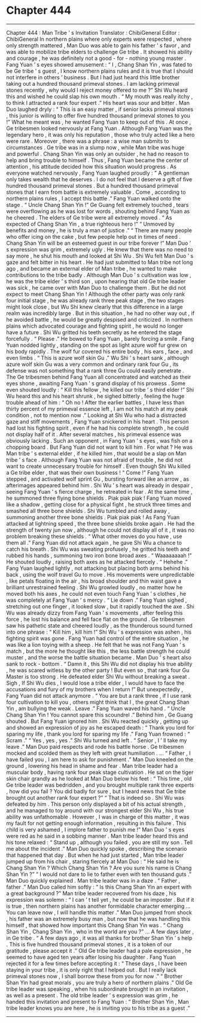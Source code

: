 
# Chapter 444


---

Chapter 444 : Man Tribe ’ s Invitation
Translator : ChibiGeneral Editor : ChibiGeneral
In northern plains where only experts were respected , where only strength mattered , Man Duo was able to gain his father ’ s favor , and was able to mobilize tribe elders to challenge Ge tribe . It showed his ability and courage , he was definitely not a good - for - nothing young master .
Fang Yuan ’ s eyes showed amusement : “ I , Chang Shan Yin , was fated to be Ge tribe ’ s guest , I know northern plains rules and it is true that I should not interfere in others ’ business . But I had just heard this little brother taking out a hundred thousand primeval stones . I am lacking primeval stones recently , why would I reject money offered to me ?”
Shi Wu heard this and wished he could slap his own mouth .
“ My mouth was really itchy , to think I attracted a rank four expert .” His heart was sour and bitter .
Man Duo laughed dryly : “ This is an easy matter , if senior lacks primeval stones , this junior is willing to offer five hundred thousand primeval stones to you !”
What he meant was , he wanted Fang Yuan to keep out of this .
At once , Ge tribesmen looked nervously at Fang Yuan .
Although Fang Yuan was the legendary hero , it was only his reputation , those who truly acted like a hero were rare .
Moreover , there was a phrase : a wise man submits to circumstances . Ge tribe was in a slump now , while Man tribe was huge and powerful . Chang Shan Yin was only an outsider , he had no reason to help and bring trouble to himself .
Thus , Fang Yuan became the center of attention , his attitude decided how this situation would progress .
As everyone watched nervously , Fang Yuan laughed proudly : ” A gentleman only takes wealth that he deserves . I do not feel that I deserve a gift of five hundred thousand primeval stones . But a hundred thousand primeval stones that I earn from battle is extremely valuable . Come , according to northern plains rules , I accept this battle .”
Fang Yuan walked onto the stage .
“ Uncle Chang Shan Yin !” Ge Guang felt extremely touched , tears were overflowing as he was lost for words , shouting behind Fang Yuan as he cheered .
The elders of Ge tribe were all extremely moved .
“ As expected of Chang Shan Yin , a true righteous hero !”
“ Unmoved by benefits and money , he is truly a man of justice .”
“ There are many people who offer icing on the cake , but few people help out in times of need . Chang Shan Yin will be an esteemed guest in our tribe forever !”
Man Duo ’ s expression was grim , extremely ugly . He knew that there was no need to say more , he shut his mouth and looked at Shi Wu .
Shi Wu felt Man Duo ’ s gaze and felt bitter in his heart .
He had just submitted to Man tribe not long ago , and became an external elder of Man tribe , he wanted to make contributions to the tribe badly . Although Man Duo ’ s cultivation was low , he was the tribe elder ’ s third son , upon hearing that old Ge tribe leader was sick , he came over with Man Duo to challenge them . But he did not expect to meet Chang Shan Yin !
Although the other party was only rank four initial stage , he was already rank three peak stage , the two stages might look close , but Wu Shi knew clearly that this difference in a large realm was incredibly large .
But in this situation , he had no other way out , if he avoided battle , he would be greatly despised and criticized . In northern plains which advocated courage and fighting spirit , he would no longer have a future .
Shi Wu gritted his teeth secretly as he entered the stage forcefully .
“ Please .” He bowed to Fang Yuan , barely forcing a smile .
Fang Yuan nodded lightly , standing on the spot as light azure wolf fur grew on his body rapidly .
The wolf fur covered his entire body , his ears , face , and even limbs .
“ This is azure wolf skin Gu .” Wu Shi ’ s heart sank , although azure wolf skin Gu was a very common and ordinary rank four Gu , its defense was not something that a rank three Gu could easily penetrate .
The Ge tribesmen behind Fang Yuan all concentrated and watched as their eyes shone , awaiting Fang Yuan ’ s grand display of his prowess .
Some even shouted loudly : “ Kill this fellow , he killed our tribe ’ s third elder !”
Shi Wu heard this and his heart shrunk , he sighed bitterly , feeling the huge trouble ahead of him : “ Oh no ! After the earlier battles , I have less than thirty percent of my primeval essence left , I am not his match at my peak condition , not to mention now .”
Looking at Shi Wu who had a distracted gaze and stiff movements , Fang Yuan snickered in his heart . This person had lost his fighting spirit , even if he had his complete strength , he could not display half of it . After several matches , his primeval essence was obviously lacking .
Such an opponent , in Fang Yuan ’ s eyes , was fish on a chopping board .
But Fang Yuan did not want to kill him .
For what ?
He was Man tribe ’ s external elder , if he killed him , that would be a slap on Man tribe ’ s face . Although Fang Yuan was not afraid of trouble , he did not want to create unnecessary trouble for himself .
Even though Shi Wu killed a Ge tribe elder , that was their own business !
“ Come !” Fang Yuan stepped , and activated wolf sprint Gu , bursting forward like an arrow , as afterimages appeared behind him .
Shi Wu ’ s heart was already in despair , seeing Fang Yuan ’ s fierce charge , he retreated in fear .
At the same time , he summoned three flying bone shields .
Piak piak piak !
Fang Yuan moved like a shadow , getting close for a physical fight , he struck three times and smashed all three bone shields .
Shi Wu tumbled and rolled away , summoning another three bone shields .
Piak piak piak !
As Fang Yuan attacked at lightning speed , the three bone shields broke again .
He had the strength of twenty jun now , although he could not display all of it , it was no problem breaking these shields .
“ What other moves do you have , use them all .” Fang Yuan did not attack again , he gave Shi Wu a chance to catch his breath .
Shi Wu was sweating profusely , he gritted his teeth and rubbed his hands , summoning two iron bone broad axes .
“ Waaaaaaaah !” He shouted loudly , raising both axes as he attacked fiercely .
“ Hehehe .” Fang Yuan laughed lightly , not attacking but placing both arms behind his back , using the wolf travel Gu to move .
His movements were unpredictable , like petals floating in the air , his broad shoulder and thin waist gave a brilliant unrestrained feeling .
Shi Wu growled loudly , no matter how he moved both his axes , he could not even touch Fang Yuan ’ s clothes , he was completely at Fang Yuan ’ s mercy .
“ Lie down .” Fang Yuan sighed , stretching out one finger , it looked slow , but it rapidly touched the axe .
Shi Wu was already dizzy from Fang Yuan ’ s movements , after feeling this force , he lost his balance and fell face flat on the ground .
Ge tribesmen saw his pathetic state and cheered loudly , as the thunderous sound turned into one phrase : “ Kill him , kill him !”
Shi Wu ’ s expression was ashen , his fighting spirit was gone . Fang Yuan had control of the entire situation , he was like a lion toying with a sheep . He felt that he was not Fang Yuan ’ s match , but the more he thought like this , the less battle strength he could muster , and the worse the battle situation became .
Man Duo ’ s heart also sank to rock - bottom .
“ Damn it , this Shi Wu did not display his true ability , he was scared witless by the other party ! But even so , that rank four Gu Master is too strong . He defeated elder Shi Wu without breaking a sweat . Sigh , If Shi Wu dies , I would lose a tribe elder , I would have to face the accusations and fury of my brothers when I return !”
But unexpectedly , Fang Yuan did not attack anymore .
“ You are but a rank three , if I use rank four cultivation to kill you , others might think that I , the great Chang Shan Yin , am bullying the weak . Leave .” Fang Yuan waved his hand .
“ Uncle Chang Shan Yin ! You cannot spare this scoundrel .” Behind him , Ge Guang shouted .
But Fang Yuan ignored him .
Shi Wu reacted quickly , getting up and showed an expression of joy as he escaped death : “ Thank you lord for sparing my life , thank you lord for sparing my life .”
Fang Yuan frowned : “ Scram .”
“ Yes , yes , yes .” Shi Wu turned and left .
“ Senior , I ’ ll take my leave .” Man Duo paid respects and rode his battle horse . Ge tribesmen mocked and scolded them as they left with great humiliation .
…
“ Father , I have failed you , I am here to ask for punishment .” Man Duo kneeled on the ground , lowering his head in shame and fear .
Man tribe leader had a muscular body , having rank four peak stage cultivation . He sat on the tiger skin chair grandly as he looked at Man Duo below his feet : “ This time , old Ge tribe leader was bedridden , and you brought multiple rank three experts , how did you fail ? You did badly for sure , but I heard news that Ge tribe brought out another rank four expert ?”
“ That is indeed so . Shi Wu was defeated by him . This person only displayed a bit of his actual strength , and he managed to toy around with our strongest elder Shi Wu , his true ability was unfathomable . However , I was in charge of this matter , it was my fault for not getting enough information , resulting in this failure . This child is very ashamed , I implore father to punish me !” Man Duo ’ s eyes were red as he said in a sobbing manner .
Man tribe leader heard this and his tone relaxed : “ Stand up , although you failed , you are still my son . Tell me about the incident .”
Man Duo quickly spoke , describing the scenario that happened that day .
But when he had just started , Man tribe leader jumped up from his chair , staring fiercely at Man Duo : “ He said he is Chang Shan Yin ? Which Chang Shan Yin ? Are you sure his name is Chang Shan Yin ?”
“ I would not dare to lie to father even with ten thousand guts .” Man Duo quickly explained .
Man tribe leader was in a daze .
“ Father , father .” Man Duo called him softly : “ Is this Chang Shan Yin an expert with a great background ?”
Man tribe leader recovered from his daze , his expression was solemn : “ I can ’ t tell yet , he could be an imposter . But if it is true , then northern plains has another formidable character emerging … You can leave now , I will handle this matter .”
Man Duo jumped from shock , his father was an extremely busy man , but now that he was handling this himself , that showed how important this Chang Shan Yin was .
“ Chang Shan Yin , Chang Shan Yin , who in the world are you ?”
…
A few days later , in Ge tribe .
“ A few days ago , it was all thanks for brother Shan Yin ’ s help . This is five hundred thousand primeval stones , it is a token of our gratitude , please accept it .” Old Ge tribe leader had a pale expression , he seemed to have aged ten years after losing his daughter .
Fang Yuan rejected it for a few times before accepting it : “ These days , I have been staying in your tribe , it is only right that I helped out . But I really lack primeval stones now , I shall borrow these from you for now .”
“ Brother Shan Yin had great morals , you are truly a hero of northern plains .” Old Ge tribe leader was speaking , when his subordinate brought in an invitation , as well as a present .
The old tribe leader ’ s expression was grim , he handed this invitation and present to Fang Yuan : “ Brother Shan Yin , Man tribe leader knows you are here , he is inviting you to his tribe as a guest .”

---

